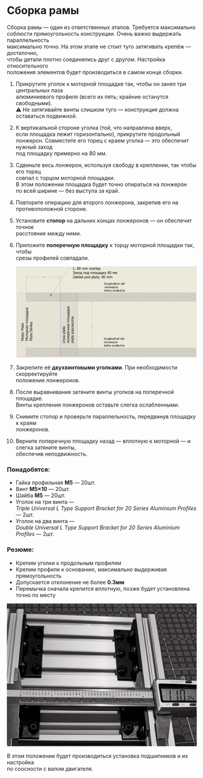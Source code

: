 # Сборка рамы

Сборка рамы — один из ответственных этапов. Требуется максимально  
соблюсти прямоугольность конструкции. Очень важно выдержать параллельность  
максимально точно. На этом этапе не стоит туго затягивать крепёж — достаточно,  
чтобы детали плотно соединялись друг с другом. Настройка относительного  
положения элементов будет производиться в самом конце сборки.

1. Прикрутите уголок к моторной площадке так, чтобы он занял три центральных паза  
   алюминиевого профиля (всего их пять; крайние останутся свободными).  
   ⚠️ Не затягивайте винты слишком туго — конструкция должна оставаться подвижной. 
2. К вертикальной стороне уголка (той, что направлена вверх,  
   если площадка лежит горизонтально), прикрутите продольный лонжерон.
   Совместите его торец с краем уголка — это обеспечит нужный заход  
   под площадку примерно на 80 мм.
3. Сдвиньте весь лонжерон, используя свободу в креплении, так чтобы его торец  
   совпал с торцом моторной площадки.  
   В этом положении площадка будет точно опираться на лонжерон  
   по всей ширине — без выступа за край.
4. Повторите операцию для второго лонжерона, закрепив его на противоположной стороне.
5. Установите **стопор** на дальних концах лонжеронов — он обеспечит точное  
   расстояние между ними.
6. Приложите **поперечную площадку** к торцу моторной площадки так, чтобы  
   срезы профилей совпадали.

   ![303_Frame_Positions1.jpg](img/303_Frame_Positions1.jpg)

7. Закрепите её **двухвинтовыми уголками**. При необходимости скорректируйте  
   положение лонжеронов.
8. После выравнивания затяните винты уголков на поперечной площадке.  
   Винты крепления лонжеронов оставьте слегка ослабленными.
9. Снимите стопор и проверьте параллельность, передвинув площадку к краям  
   лонжеронов.
10. Верните поперечную площадку назад — вплотную к моторной — и слегка затяните винты,  
    обеспечив неподвижность.

### Понадобятся:

- Гайка профильная **M5** — 20шт.  
- Винт **M5×10** — 20шт.  
- Шайба **M5** — 20шт.  
- Уголок на три винта —  
  _Triple Universal L Type Support Bracket for 20 Series Aluminium Profiles_ — 2шт.  
- Уголок на два винта —  
  _Double Universal L Type Support Bracket for 20 Series Aluminium Profiles_ — 2шт.

### Резюме:

- Крепим уголки к продольным профилям  
- Крепим профили к основанию, максимально выдерживая прямоугольность  
- Допускается отклонение не более **0.3мм**  
- Перемычка сначала крепится вплотную, позже будет установлена точно по месту

![303_Frame_R5B4651.jpg](img/303_Frame_R5B4651.jpg)

В этом положении будет производиться установка подшипников и их настройка  
по соосности с валом двигателя.